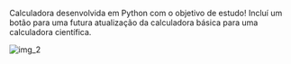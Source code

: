 Calculadora desenvolvida em Python com o objetivo de estudo! Incluí um botão para uma futura atualização da calculadora básica para uma calculadora científica.


![img_2](https://github.com/zYagho/Calculadora-Pyhon/assets/117872529/d68c3029-347d-4908-bab3-9361a5578a1a)
